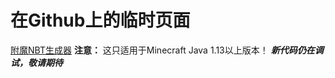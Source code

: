 # 在Github上的临时页面
[附魔NBT生成器](https://beginnerlin.github.io/NBT-echanted.html)
**注意：** 这只适用于Minecraft Java 1.13以上版本！
***新代码仍在调试，敬请期待***
